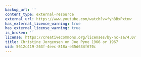 ```yaml
---
backup_url: ''
content_type: external-resource
external_url: https://www.youtube.com/watch?v=fyh8BxPxtnw
has_external_licence_warning: true
has_external_license_warning: true
is_broken: ''
license: https://creativecommons.org/licenses/by-nc-sa/4.0/
title: Christine Jorgensen on Joe Pyne 1966 or 1967
uid: 5612c419-263f-4eec-818a-e35d634f670c
---
```

